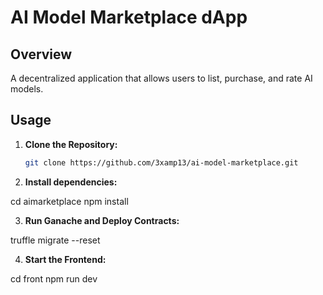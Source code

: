 # AI Model Marketplace dApp

## Overview

A decentralized application that allows users to list, purchase, and rate AI models.

## Usage

1. **Clone the Repository:**

   ```bash
   git clone https://github.com/3xamp13/ai-model-marketplace.git

2. **Install dependencies:**

  cd aimarketplace
  npm install

3. **Run Ganache and Deploy Contracts:**

  truffle migrate --reset

4. **Start the Frontend:**

  cd front
  npm run dev